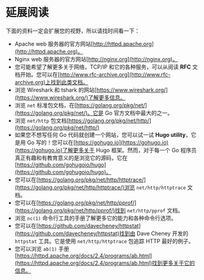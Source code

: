 # **延展阅读**

下面的资料一定会扩展您的视野，所以请找时间看一下：

+ Apache web 服务器的官方网站[http://httpd.apache.org](http://httpd.apache.org)。
+ Nginx web 服务器的官方网站[http://nginx.org](http://nginx.org)。
+ 您可能希望了解更多关于网络，TCP/IP 和它的各种服务，可以从阅读 **RFC** 文档开始。您可以在[http://www.rfc-archive.org](http://www.rfc-archive.org)上找到此类文档。
+ 浏览 Wireshark 和 tshark 的网站[https://www.wireshark.org/](https://www.wireshark.org/)了解更多信息。
+ 浏览 `net` 标准包文档，在[https://golang.org/pkg/net/](https://golang.org/pkg/net/)。它是 Go 官方文档中最大的之一。
+ 浏览 `net/http` 包文档[https://golang.org/pkg/net/http/](https://golang.org/pkg/net/http/)
+ 如果您不想写任何 Go 代码就创建一个网站，您可以试一试 **Hugo utility**，它是用 Go 写的！您可以在[https://gohugo.io](https://gohugo.io)(https://gohugo.io)了解更多关于 Hugo 框架。然而，对于每一个 Go 程序员真正有趣和有教育意义的是浏览它的源码，它在[https://github.com/gohugoio/hugo](https://github.com/gohugoio/hugo)。
+ 您可以在[https://golang.org/pkg/net/http/httptrace/](https://golang.org/pkg/net/http/httptrace/)浏览 `net/http/httptrace` 文档。
+ 您可以在[https://golang.org/pkg/net/http/pprof/](https://golang.org/pkg/net/http/pprof/)找到 `net/http/pprof` 文档。
+ 浏览 `nc(1)` 命令行工具的手册了解更多它的能力和各种命令行选项。
+ 您可以在[https://github.com/davecheney/httpstat](https://github.com/davecheney/httpstat)找到由 Dave Cheney 开发的 `httpstat` 工具。它是使用 `net/http/httptrace` 包追踪 HTTP 最好的例子。
+ 您可以浏览 `ab(1)` 手册[https://httpd.apache.org/docs/2.4/programs/ab.html](https://httpd.apache.org/docs/2.4/programs/ab.html)找到更多关于它的信息。